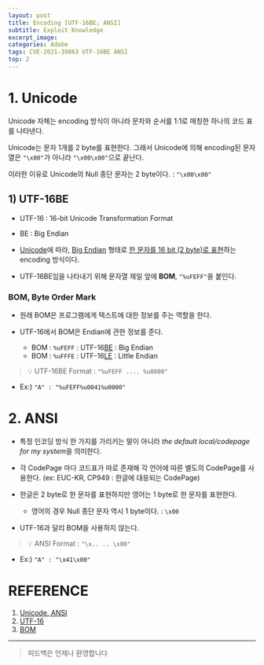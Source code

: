 ```yaml
---
layout: post
title: Encoding [UTF-16BE; ANSI]
subtitle: Exploit Knowledge
excerpt_image: 
categories: Adobe
tags: CVE-2021-39863 UTF-16BE ANSI
top: 2
---
```


# 1. Unicode

Unicode 자체는 encoding 방식이 아니라 문자와 순서를 1:1로 매칭한 하나의 코드 표를 나타낸다.

Unicode는 문자 1개를 2 byte를 표현한다. 그래서 Unicode에 의해 encoding된 문자열은 `"\x00"`가 아니라 `"\x00\x00"`으로 끝난다.

이러한 이유로 Unicode의 Null 종단 문자는 2 byte이다. : `"\x00\x00"`

## 1) UTF-16BE

- UTF-16 : 16-bit Unicode Transformation Format
- BE : Big Endian


- <U>Unicode</U>에 따라, <U>Big Endian</U> 형태로
<U>한 문자를 16 bit (2 byte)로 표현</U>하는 encoding 방식이다.

- UTF-16BE임을 나타내기 위해 문자열 제일 앞에 **BOM**, `"%uFEFF"`을 붙인다.

 ### BOM, Byte Order Mark
  - 원래 BOM은 프로그램에게 텍스트에 대한 정보를 주는 역할을 한다.
  - UTF-16에서 BOM은 Endian에 관한 정보를 준다.
    
    - BOM : `%uFEFF` : UTF-16<U>BE</U> : Big Endian
    - BOM : `%uFFFE` : UTF-16<U>LE</U> : Little Endian
    
>💡 UTF-16BE Format : `"%uFEFF .... %u0000"`
  
- Ex:) `"A" : "%uFEFF%u0041%u0000"`

# 2. ANSI

- 특정 인코딩 방식 한 가지를 가리키는 말이 아니라 *the default local/codepage for my system*을 의미한다.

- 각 CodePage 마다 코드표가 따로 존재해 각 언어에 따른 별도의 CodePage를 사용한다.
(ex: EUC-KR, CP949 : 한글에 대응되는 CodePage)

- 한글은 2 byte로 한 문자를 표현하지만 영어는 1 byte로 한 문자를 표현한다.

  - 영어의 경우 Null 종단 문자 역시 1 byte이다. : `\x00`

- UTF-16과 달리 BOM을 사용하지 않는다.
    
>💡 ANSI Format : `"\x.. .. \x00"`
  
- Ex:) `"A" : "\x41\x00"`

# REFERENCE
1. [Unicode, ANSI](https://umbum.dev/328/)
2. [UTF-16](https://ko.wikipedia.org/wiki/UTF-16)
3. [BOM](https://ko.wikipedia.org/wiki/%EB%B0%94%EC%9D%B4%ED%8A%B8_%EC%88%9C%EC%84%9C_%ED%91%9C%EC%8B%9D)

---
> 피드백은 언제나 환영합니다
